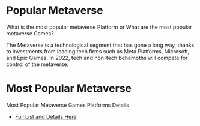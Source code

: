 # Popular Metaverse
What is the most popular metaverse Platform or What are the most popular metaverse Games?

 The Metaverse is a technological segment that has gone a long way, thanks to investments from leading tech firms such as Meta Platforms, Microsoft, and Epic Games. In 2022, tech and non-tech behemoths will compete for control of the metaverse.
# Most Popular Metaverse 

Most Popular Metaverse Games Platforms Details

- [Full List and Details Here](https://www.cryptoxpromoter.com/what-is-the-most-popular-metaverse/)
